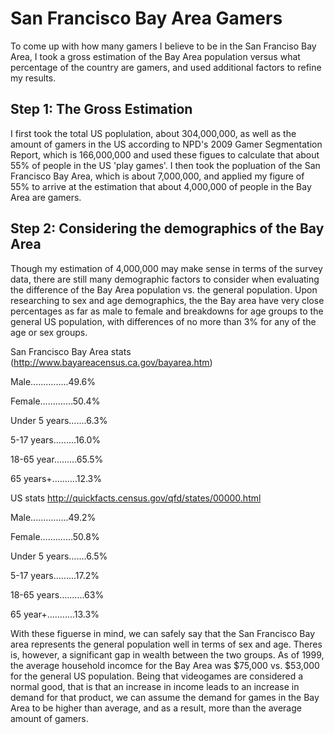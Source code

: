 San Francisco Bay Area Gamers
=============

To come up with how many gamers I believe to be in the San Franciso
Bay Area, I took a gross estimation of the Bay Area population 
versus what percentage of the country 
are gamers, and used additional factors to refine my results.

Step 1: The Gross Estimation
----------------------------

I first took the total US poplulation, about 304,000,000, as well as 
the amount of gamers in the US according to NPD's 2009 Gamer 
Segmentation Report, which is 166,000,000 and used these figues to 
calculate that about 55% of people in the US 'play games'. I then took
the popluation of the San Francisco Bay Area, which is about 
7,000,000, and applied my figure of 55% to arrive at the estimation 
that about 4,000,000 of people in the Bay Area are gamers.


Step 2: Considering the demographics of the Bay Area
----------------------------------------------------

Though my estimation of 4,000,000 may make sense in terms of the 
survey data, there are still many demographic factors to consider 
when evaluating the difference of the Bay Area population vs. the 
general population. Upon researching to sex and age demographics, the
the Bay area have very close percentages as far as male to female 
and breakdowns for age groups to the general US population, with 
differences of no more than 3% for any of the age or sex groups. 

San Francisco Bay Area stats
(http://www.bayareacensus.ca.gov/bayarea.htm)

Male...............49.6%

Female.............50.4%


Under 5 years.......6.3%

5-17 years.........16.0%

18-65 year.........65.5%

65 years+..........12.3%

US stats
http://quickfacts.census.gov/qfd/states/00000.html

Male...............49.2%

Female.............50.8%


Under 5 years.......6.5%

5-17 years.........17.2%

18-65 years..........63%

65 year+...........13.3%

With these figuerse in mind, we can safely say that the San Francisco
Bay area represents the general population well in terms of sex and 
age. Theres is, however, a significant gap in wealth between the two
groups. As of 1999, the average household incomce for the Bay Area 
was $75,000 vs. $53,000 for the general US population. Being that 
videogames are considered a normal good, that is that an increase in
income leads to an increase in demand for that product, we can assume
the demand for games in the Bay Area to be higher than average, and
as a result, more than the average amount of gamers.
